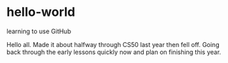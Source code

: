 # hello-world
learning to use GitHub

Hello all. Made it about halfway through CS50 last year then fell off. Going back through the early lessons quickly now and plan on finishing this year. 

